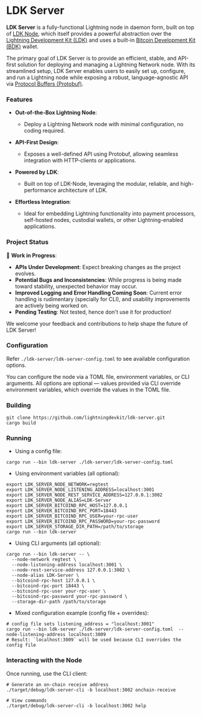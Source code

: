 # LDK Server

**LDK Server** is a fully-functional Lightning node in daemon form, built on top of
[LDK Node](https://github.com/lightningdevkit/ldk-node), which itself provides a powerful abstraction over the
[Lightning Development Kit (LDK)](https://github.com/lightningdevkit/rust-lightning) and uses a built-in
[Bitcoin Development Kit (BDK)](https://bitcoindevkit.org/) wallet.

The primary goal of LDK Server is to provide an efficient, stable, and API-first solution for deploying and managing
a Lightning Network node. With its streamlined setup, LDK Server enables users to easily set up, configure, and run
a Lightning node while exposing a robust, language-agnostic API via [Protocol Buffers (Protobuf)](https://protobuf.dev/).

### Features

- **Out-of-the-Box Lightning Node**:
    - Deploy a Lightning Network node with minimal configuration, no coding required.

- **API-First Design**:
    - Exposes a well-defined API using Protobuf, allowing seamless integration with HTTP-clients or applications.

- **Powered by LDK**:
    - Built on top of LDK-Node, leveraging the modular, reliable, and high-performance architecture of LDK.

- **Effortless Integration**:
    - Ideal for embedding Lightning functionality into payment processors, self-hosted nodes, custodial wallets, or other Lightning-enabled
      applications.

### Project Status

🚧 **Work in Progress**:
- **APIs Under Development**: Expect breaking changes as the project evolves.
- **Potential Bugs and Inconsistencies**: While progress is being made toward stability, unexpected behavior may occur.
- **Improved Logging and Error Handling Coming Soon**: Current error handling is rudimentary (specially for CLI), and usability improvements are actively being worked on.
- **Pending Testing**: Not tested, hence don't use it for production!

We welcome your feedback and contributions to help shape the future of LDK Server!


### Configuration
Refer `./ldk-server/ldk-server-config.toml` to see available configuration options.

You can configure the node via a TOML file, environment variables, or CLI arguments. All options are optional — values provided via CLI override environment variables, which override the values in the TOML file.

### Building
```
git clone https://github.com/lightningdevkit/ldk-server.git
cargo build
```

### Running
- Using a config file:
```
cargo run --bin ldk-server ./ldk-server/ldk-server-config.toml
```

- Using environment variables (all optional):
```
export LDK_SERVER_NODE_NETWORK=regtest
export LDK_SERVER_NODE_LISTENING_ADDRESS=localhost:3001
export LDK_SERVER_NODE_REST_SERVICE_ADDRESS=127.0.0.1:3002
export LDK_SERVER_NODE_ALIAS=LDK-Server
export LDK_SERVER_BITCOIND_RPC_HOST=127.0.0.1
export LDK_SERVER_BITCOIND_RPC_PORT=18443
export LDK_SERVER_BITCOIND_RPC_USER=your-rpc-user
export LDK_SERVER_BITCOIND_RPC_PASSWORD=your-rpc-password
export LDK_SERVER_STORAGE_DIR_PATH=/path/to/storage
cargo run --bin ldk-server
```

- Using CLI arguments (all optional):
```
cargo run --bin ldk-server -- \
  --node-network regtest \
  --node-listening-address localhost:3001 \
  --node-rest-service-address 127.0.0.1:3002 \
  --node-alias LDK-Server \
  --bitcoind-rpc-host 127.0.0.1 \
  --bitcoind-rpc-port 18443 \
  --bitcoind-rpc-user your-rpc-user \
  --bitcoind-rpc-password your-rpc-password \
  --storage-dir-path /path/to/storage
```

- Mixed configuration example (config file + overrides):
```
# config file sets listening_address = "localhost:3001"
cargo run --bin ldk-server ./ldk-server/ldk-server-config.toml  --node-listening-address localhost:3009
# Result: `localhost:3009` will be used because CLI overrides the config file
```

### Interacting with the Node

Once running, use the CLI client:
```
# Generate an on-chain receive address
./target/debug/ldk-server-cli -b localhost:3002 onchain-receive

# View commands
./target/debug/ldk-server-cli -b localhost:3002 help
```
